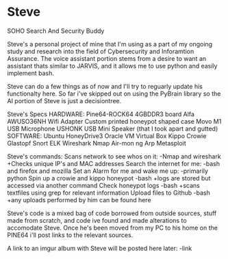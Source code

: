 # Steve
SOHO Search And Security Buddy

  Steve's a personal project of mine that I'm using as a part of my ongoing study and research into the field of Cybersecurity and Inforamtion Assurance. The voice assistant portion stems from a desire to want an assistant thats similar to JARVIS, and it allows me to use python and easily implement bash. 

  Steve can do a few things as of now and I'll try to reguarly update his functionalty here. So far i've skipped out on using the PyBrain library so the AI portion of Steve is just a decisiontree. 

Steve's Specs
HARDWARE:
  Pine64-ROCK64 4GBDDR3 board
  Alfa AWUSO36NH Wifi Adapter
  Custom printed honeypot shaped case
  Movo M1 USB Microphone
  USHONK USB Mini Speaker (that I took apart and gutted)
SOFTWARE:
  Ubuntu
  HoneyDrive3
  Oracle VM Virtual Box
  Kippo
  Crowie
  Glastopf
  Snort
  ELK
  Wireshark
  Nmap
  Air-mon ng
  Arp
  Metasploit
 
Steve's commands:
  Scans network to see whos on it:
    -Nmap and wireshark
      +Checks unique IP's and MAC addresses
  Search the internet for me:
    -bash and firefox and mozilla
  Set an Alarm for me and wake me up:
    -primarily python 
  Spin up a crowie and kippo honeypot
    -bash
      +logs are stored but accessed via another command
  Check honeypot logs
     -bash 
      +scans textfiles using grep for relevant information
  Upload files to Github
     -bash
       +any uploads performed by him can be found here
      
Steve's code is a mixed bag of code borrowed from outside sources, stuff made from scratch, and code ive found and made alterations to accomodate Steve. Once he's been moved from my PC to his home on the PINE64 i'll post links to the relevant sources. 

A link to an imgur album with Steve will be posted here later:
-link

